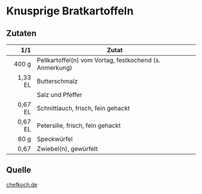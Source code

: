 # Knusprige Bratkartoffeln

## Zutaten

| 1/1     | Zutat                                                   |
|--------:|---------------------------------------------------------|
| 400 g   | Pellkartoffel(n) vom Vortag, festkochend (s. Anmerkung) |
| 1,33 EL | Butterschmalz                                           |
|         | Salz und Pfeffer                                        |
| 0,67 EL | Schnittlauch, frisch, fein gehackt                      |
| 0,67 EL | Petersilie, frisch, fein gehackt                        |
| 80 g    | Speckwürfel                                             |
| 0,67    | Zwiebel(n), gewürfelt                                   |

## Quelle

[chefkoch.de](https://www.chefkoch.de/rezepte/3270991486029806/Knusprige-Bratkartoffeln.html?portionen=2)
